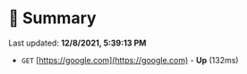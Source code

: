 # 📖 Summary
Last updated: **12/8/2021, 5:39:13 PM**

- `GET` [https://google.com](https://google.com) - **Up** (132ms)

